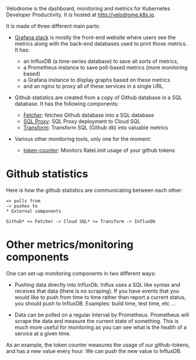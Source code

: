 Velodrome is the dashboard, monitoring and metrics for Kubernetes Developer
Productivity. It is hosted at http://velodrome.k8s.io.

It is made of three different main parts:
- [Grafana stack](grafana-stack/) is mostly the front-end website where users
  see the metrics along with the back-end databases used to print those
  metrics. It has:
  - an InfluxDB (a time-series database) to save all sorts of metrics,
  - a Prometheus instance to save poll-based metrics (more monitoring
  based)
  - a Grafana instance to display graphs based on these metrics
  - and an nginx to proxy all of these services in a single URL.

- Github statistics are created from a copy of Github database in a SQL
  database. It has the following components:
  - [Fetcher](fetcher/): fetches Github database into a SQL database
  - [SQL Proxy](mysql/): SQL Proxy deployment to Cloud SQL
  - [Transform](transform/): Transform SQL (Github db) into valuable metrics

- Various other monitoring tools, only one for the moment:
  - [token-counter](token-counter/): Monitors RateLimit usage of your github
    tokens

Github statistics
=================

Here is how the github statistics are communicating between each other:

```
=> pulls from
-> pushes to
* External components

Github* <= Fetcher -> Cloud SQL* <= Transform -> InfluxDb
```

Other metrics/monitoring components
===================================

One can set-up monitoring components in two different ways:

- Pushing data directly into InfluxDb. Influx uses a SQL like syntax and
receives that data (there is no scraping). If you have events that you would
like to push from time to time rather than report a current status, you should
push to InfluxDB. Examples: build time, test time, etc ...

- Data can be polled on a regular interval by Prometheus. Prometheus will scrape
the data and measure the current state of something. This is much more useful
for monitoring as you can see what is the health of a service at a given time.

As an example, the token counter measures the usage of our github-tokens, and
has a new value every hour. We can push the new value to InfluxDB.
